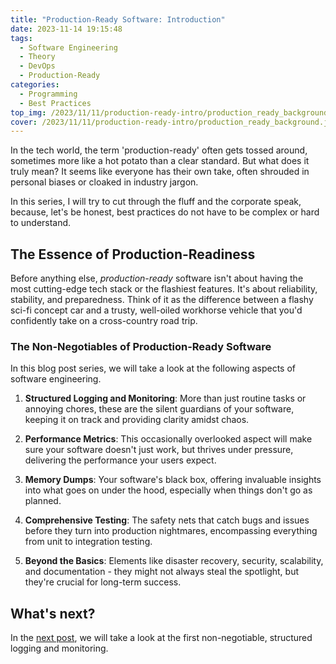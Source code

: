 ```yaml
---
title: "Production-Ready Software: Introduction"
date: 2023-11-14 19:15:48
tags:
  - Software Engineering
  - Theory
  - DevOps
  - Production-Ready
categories:
  - Programming
  - Best Practices
top_img: /2023/11/11/production-ready-intro/production_ready_background.jpg
cover: /2023/11/11/production-ready-intro/production_ready_background.jpg
---
```


In the tech world, the term 'production-ready' often gets tossed around, sometimes more like a hot potato than a clear standard. But what does it truly mean? It seems like everyone has their own take, often shrouded in personal biases or cloaked in industry jargon.

In this series, I will try to cut through the fluff and the corporate speak, because, let's be honest, best practices do not have to be complex or hard to understand.

## The Essence of Production-Readiness

Before anything else, *production-ready* software isn't about having the most cutting-edge tech stack or the flashiest features. It's about reliability, stability, and preparedness. Think of it as the difference between a flashy sci-fi concept car and a trusty, well-oiled workhorse vehicle that you'd confidently take on a cross-country road trip.

### The Non-Negotiables of Production-Ready Software

In this blog post series, we will take a look at the following aspects of software engineering.

1. **Structured Logging and Monitoring**: More than just routine tasks or annoying chores, these are the silent guardians of your software, keeping it on track and providing clarity amidst chaos.

2. **Performance Metrics**: This occasionally overlooked aspect will make sure your software doesn't just work, but thrives under pressure, delivering the performance your users expect.

3. **Memory Dumps**: Your software's black box, offering invaluable insights into what goes on under the hood, especially when things don't go as planned.

4. **Comprehensive Testing**: The safety nets that catch bugs and issues before they turn into production nightmares, encompassing everything from unit to integration testing.

5. **Beyond the Basics**: Elements like disaster recovery, security, scalability, and documentation - they might not always steal the spotlight, but they're crucial for long-term success.

## What's next?

In the [next post](https://www.graymatterdeveloper.com/2023/11/15/production-ready-logging-monitoring/), we will take a look at the first non-negotiable, structured logging and monitoring.
